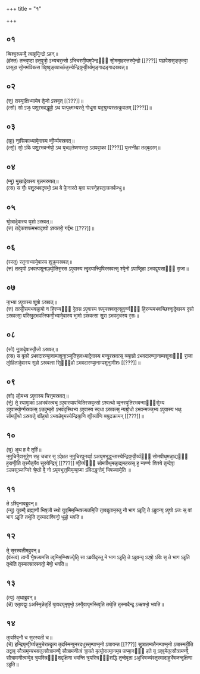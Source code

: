 +++
title = "१"

+++
## ०१
व्विश्व᳘रूपम्वै᳘ त्वाष्ट्रमि᳘न्द्रो ऽहन्॥  
(हंस्त) तन्त्व᳘ष्टा हत᳘पुत्रो᳘ ऽभ्यचर᳘त्सो ऽभिचरणी᳘यम᳘पेन्द्रᳫँ᳭ सो᳘ममा᳘हरत्तस्ये᳘न्द्रो [[???]] यज्ञवेशस᳘ङ्कृत्वा᳘ प्रास᳘हा सो᳘ममपिबत्स व्वि᳘ष्व᳘ङ्व्यार्च्छत्त᳘स्येन्द्रिय᳘म्वी᳘र्य्यम᳘ङ्गादङ्गादस्रवत्॥  
## ०२
(त्त᳘) तस्या᳘क्षिभ्यामेव ते᳘जो ऽस्रव᳘त् [[???]]॥  
(त्सो) सो ऽजः᳘ पशुरभवद्धूम्रो᳘ ऽथ यत्प᳘क्ष्मभ्यस्ते᳘ गोधू᳘मा यद᳘श्रुभ्यस्तत्कुवलम् [[???]]॥  
## ०३
(न्ना᳘) ना᳘सिकाभ्यामे᳘वास्य व्वी᳘र्य्यमस्रवत्॥  
(त्सो᳘) सो᳘ ऽविः पशु᳘रभवन्मेषो᳘ ऽथ य᳘च्छ्लेष्मणस्ता᳘ ऽउपवा᳘का [[???]] य᳘त्स्नीहा तद्ब᳘दरम्॥  
## ०४
(म्मु᳘) मु᳘खादे᳘वास्य ब᳘लमस्रवत्॥  
(त्स) स गौः᳘ पशु᳘रभवदृषभो᳘ ऽथ ये फे᳘नास्ते य᳘वा यत्स्ने᳘हस्त᳘त्कर्क्कन्धु॥  
## ०५
श्रो᳘त्रादे᳘वास्य य᳘शो ऽस्रवत्॥  
(त्त) तदे᳘कशफमभवद᳘श्वो ऽश्वतरो᳘ गर्द्दभः [[???]]॥  
## ०६
(स्स्त᳘) स्त᳘नाभ्यामे᳘वास्य शुक्र᳘मस्रवत्॥  
(त्त) तत्प᳘यो ऽभवत्पशूनाञ्ज्यो᳘तिरु᳘रस ऽए᳘वास्य त्दृ᳘दयात्त्वि᳘षिरस्रवत्स᳘ श्ये᳘नो ऽपाष्ठि᳘हा ऽभवद्व᳘यसाᳫँ᳭ रा᳘जा॥  
## ०७
ना᳘भ्या ऽए᳘वास्य शू᳘षो ऽस्रवत्॥  
(त्त) तत्सी᳘समभवन्ना᳘यो न हि᳘रण्यᳫँ᳭ रे᳘तस ऽए᳘वास्य रूप᳘मस्रवत्त᳘त्सुव᳘र्ण्णᳫँ᳭ हि᳘रण्यमभवच्छिश्ना᳘दे᳘वास्य र᳘सो ऽस्रवत्सा᳘ परिस्रु᳘दभवत्स्फिगी᳘भ्यामे᳘वास्य भा᳘मो ऽस्रवत्सा सु᳘रा ऽभवद᳘न्नस्य र᳘सः॥  
## ०८
(सो) मू᳘त्रादे᳘वास्यौ᳘जो ऽस्रवत्॥  
(त्स) स वृ᳘को ऽभवदारण्या᳘नाम्पशूना᳘ञ्जूतिरू᳘वध्यादे᳘वास्य मन्यु᳘रस्रवत्स᳘ व्व्या᳘घ्रो ऽभवदारण्या᳘नाम्पशूनाᳫँ᳭ रा᳘जा लो᳘हितादे᳘वास्य स᳘हो ऽस्रवत्स सि᳘ᳫँ᳘हो ऽभवदारण्या᳘नाम्पशूना᳘मीशः [[???]]॥  
## ०९
(शो) लो᳘मभ्य ऽए᳘वास्य चित्त᳘मस्रवत्॥  
(त्ते᳘) ते᳘ श्यामा᳘का ऽअभवंस्त्वच᳘ ऽए᳘वास्यापचितिरस्रव᳘त्सो ऽश्वत्थो व्व᳘नस्प᳘तिरभवन्माᳫँ᳭से᳘भ्य ऽए᳘वास्यो᳘र्ग्गस्रवत्स᳘ ऽउदुम्ब᳘रो ऽभवद᳘स्थिभ्य ऽए᳘वास्य स्व᳘धा ऽस्रवत्स᳘ न्यग्रो᳘धो ऽभवन्मज्ज᳘भ्य ऽए᳘वास्य भक्षः᳘ सोमपी᳘थो ऽस्रवत्ते᳘ व्व्रीह᳘यो ऽभवन्नेव᳘मस्येन्द्रिया᳘णि व्वी᳘र्य्याणि व्व्युदक्रामन् [[???]]॥  
## १०
(न्न᳘) अ᳘थ ह वै त᳘र्हि॥  
न᳘मुचिनै᳘वासुरे᳘ण सह᳘ चचार स᳘ ऽऐक्षत न᳘मुचिरपुनर्व्वा᳘ ऽअय᳘मभूद्ध᳘न्तास्येन्द्रिय᳘म्वी᳘र्य्यᳫँ᳭ सोमपीथ᳘मन्ना᳘द्यᳫँ᳭ ह᳘राणी᳘ति त᳘स्यैत᳘यैव सुरयेन्द्रियं᳘ [[???]] व्वी᳘र्य्यᳫँ᳭ सोमपीथ᳘मन्ना᳘द्यमहरत्स᳘ ह᳘ न्यर्ण्णः शिश्ये त᳘न्देवा᳘ ऽउपस᳘ञ्जग्मिरे श्रे᳘ष्ठो वै᳘ नो ऽय᳘मभूत्त᳘मिम᳘म्पा᳘प्मा ऽविदद्ध᳘न्तेमं᳘ भिषज्यामे᳘ति ॥  
## ११
ते ऽश्वि᳘नावब्रुवन्॥  
(न्यु) युवम्वै᳘ ब्रह्मा᳘णौ भिष᳘जौ स्थो युव᳘मिम᳘म्भिषज्यतमि᳘ति ता᳘वब्रूताम᳘स्तु नौ भाग ऽइ᳘ति᳘ ते ऽब्रुवन्य᳘ ऽए᳘षो ऽजः स᳘ वां भाग ऽइ᳘ति तथे᳘ति त᳘स्मादाश्विनो᳘ धूम्रो᳘ भवति॥  
## १२
ते᳘ स᳘रस्वतीमब्रुवन्॥  
(वंस्त्वं) त्वम्वै भै᳘षज्यमसि त्व᳘मिम᳘म्भिषज्ये᳘ति᳘ सा ऽब्रवीद᳘स्तु मे भाग ऽइ᳘ति᳘ ते ऽब्रुवन्य᳘ ऽएषो᳘ ऽविः स᳘ ते भाग ऽइ᳘ति त᳘थेति त᳘स्मात्सारस्वतो᳘ मेषो᳘ भवति॥  
## १३
(त्य᳘) अ᳘थाब्रुवन्॥  
(न्ने) एता᳘वद्वा᳘ ऽअस्मि᳘न्नेत᳘र्हि या᳘वदय᳘मृष᳘भो᳘ ऽस्यै᳘वाय᳘मस्त्वि᳘ति तथे᳘ति त᳘स्मादैन्द्र᳘ ऽऋषभो᳘ भवति॥  
## १४
ता᳘वश्वि᳘नौ च स᳘रस्वती च॥  
(चे) इन्द्रिय᳘म्वी᳘र्य्यन्न᳘मुचेरात्दृ᳘त्य त᳘दस्मिन्पुनरदधुस्त᳘म्पाप्म᳘नो ऽत्रायन्त [[???]] सु᳘त्रातम्बतैनम्पाप्म᳘नो ऽत्रास्मही᳘ति तद्वाव᳘ सौत्राम᳘ण्यभवत्त᳘त्सौत्रामण्यै᳘ सौत्रामणीत्वं त्रा᳘यते मृत्यो᳘रात्मा᳘नम᳘प पाप्मा᳘नᳫँ᳭ हते य᳘ ऽएव᳘मेत᳘त्सौत्रामण्यै᳘ सौत्रामणीत्वम्वे᳘द त्र᳘यस्त्रिᳫँ᳭शद्द᳘क्षिणा भवन्ति त्र᳘यस्त्रिᳫँ᳭शद्धि त᳘न्देव᳘ता ऽअ᳘भिषज्यंस्त᳘स्मादाहुर्भेषजन्द᳘क्षिणा ऽइ᳘ति॥ 
